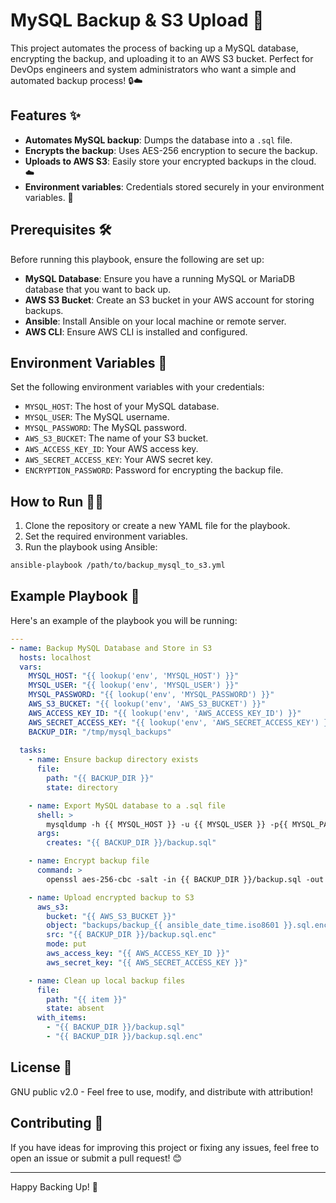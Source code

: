 
# MySQL Backup & S3 Upload 🚀

This project automates the process of backing up a MySQL database, encrypting the backup, and uploading it to an AWS S3 bucket. Perfect for DevOps engineers and system administrators who want a simple and automated backup process! 🔒☁️

## Features ✨
- **Automates MySQL backup**: Dumps the database into a `.sql` file.
- **Encrypts the backup**: Uses AES-256 encryption to secure the backup.
- **Uploads to AWS S3**: Easily store your encrypted backups in the cloud. ☁️
- **Environment variables**: Credentials stored securely in your environment variables. 🔐

## Prerequisites 🛠️
Before running this playbook, ensure the following are set up:
- **MySQL Database**: Ensure you have a running MySQL or MariaDB database that you want to back up.
- **AWS S3 Bucket**: Create an S3 bucket in your AWS account for storing backups.
- **Ansible**: Install Ansible on your local machine or remote server.
- **AWS CLI**: Ensure AWS CLI is installed and configured.

## Environment Variables 📜
Set the following environment variables with your credentials:
- `MYSQL_HOST`: The host of your MySQL database.
- `MYSQL_USER`: The MySQL username.
- `MYSQL_PASSWORD`: The MySQL password.
- `AWS_S3_BUCKET`: The name of your S3 bucket.
- `AWS_ACCESS_KEY_ID`: Your AWS access key.
- `AWS_SECRET_ACCESS_KEY`: Your AWS secret key.
- `ENCRYPTION_PASSWORD`: Password for encrypting the backup file.

## How to Run 🏃‍♂️
1. Clone the repository or create a new YAML file for the playbook.
2. Set the required environment variables.
3. Run the playbook using Ansible:

```bash
ansible-playbook /path/to/backup_mysql_to_s3.yml
```

## Example Playbook 🎯
Here's an example of the playbook you will be running:

```yaml
---
- name: Backup MySQL Database and Store in S3
  hosts: localhost
  vars:
    MYSQL_HOST: "{{ lookup('env', 'MYSQL_HOST') }}"
    MYSQL_USER: "{{ lookup('env', 'MYSQL_USER') }}"
    MYSQL_PASSWORD: "{{ lookup('env', 'MYSQL_PASSWORD') }}"
    AWS_S3_BUCKET: "{{ lookup('env', 'AWS_S3_BUCKET') }}"
    AWS_ACCESS_KEY_ID: "{{ lookup('env', 'AWS_ACCESS_KEY_ID') }}"
    AWS_SECRET_ACCESS_KEY: "{{ lookup('env', 'AWS_SECRET_ACCESS_KEY') }}"
    BACKUP_DIR: "/tmp/mysql_backups"
  
  tasks:
    - name: Ensure backup directory exists
      file:
        path: "{{ BACKUP_DIR }}"
        state: directory

    - name: Export MySQL database to a .sql file
      shell: >
        mysqldump -h {{ MYSQL_HOST }} -u {{ MYSQL_USER }} -p{{ MYSQL_PASSWORD }} my_database > {{ BACKUP_DIR }}/backup.sql
      args:
        creates: "{{ BACKUP_DIR }}/backup.sql"

    - name: Encrypt backup file
      command: >
        openssl aes-256-cbc -salt -in {{ BACKUP_DIR }}/backup.sql -out {{ BACKUP_DIR }}/backup.sql.enc -pass pass:{{ lookup('env', 'ENCRYPTION_PASSWORD') }}

    - name: Upload encrypted backup to S3
      aws_s3:
        bucket: "{{ AWS_S3_BUCKET }}"
        object: "backups/backup_{{ ansible_date_time.iso8601 }}.sql.enc"
        src: "{{ BACKUP_DIR }}/backup.sql.enc"
        mode: put
        aws_access_key: "{{ AWS_ACCESS_KEY_ID }}"
        aws_secret_key: "{{ AWS_SECRET_ACCESS_KEY }}"

    - name: Clean up local backup files
      file:
        path: "{{ item }}"
        state: absent
      with_items:
        - "{{ BACKUP_DIR }}/backup.sql"
        - "{{ BACKUP_DIR }}/backup.sql.enc"
```

## License 📄
GNU public v2.0 - Feel free to use, modify, and distribute with attribution!

## Contributing 🤝
If you have ideas for improving this project or fixing any issues, feel free to open an issue or submit a pull request! 😊

---

Happy Backing Up! 🚀
